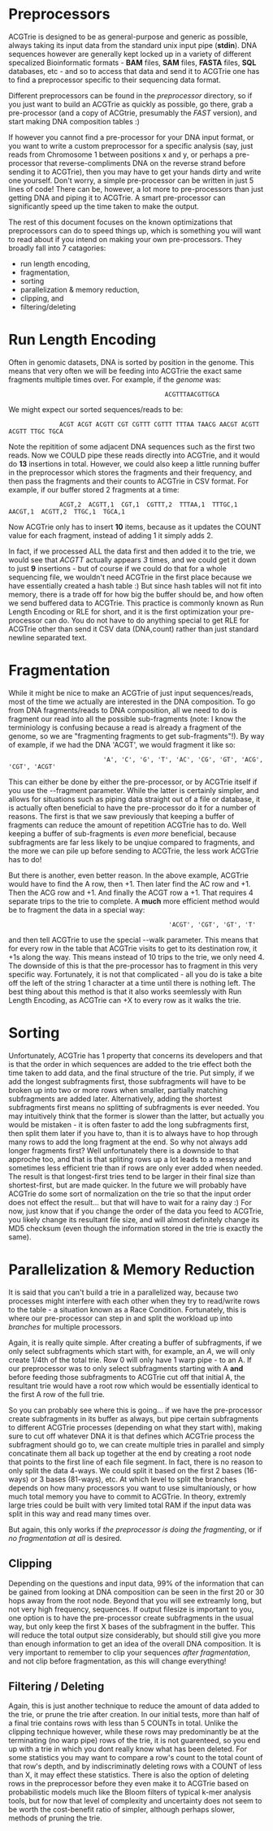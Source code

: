 # Preprocessors

ACGTrie is designed to be as general-purpose and generic as possible, always taking its input data from the standard unix input 
pipe (**stdin**). DNA sequences however are generally kept locked up in a variety of different specalized  Bioinformatic formats - 
**BAM** files, **SAM** files, **FASTA** files, **SQL** databases, etc - and so to access that data and send it to ACGTrie one has to find a 
preprocessor specific to their sequencing data format. 

Different preprocessors can be found in the *preprocessor* directory, so if you just want to build an ACGTrie as quickly as 
possible, go there, grab a pre-processor (and a copy of ACGtrie, presumably the *FAST* version), and start making DNA 
composition tables :)

If however you cannot find a pre-processor for your DNA input format, or you want to write a custom preprocessor for a specific 
analysis (say, just reads from Chromosome 1 between positions x and y, or perhaps a pre-processor that reverse-compliments DNA 
on the reverse strand before sending it to ACGTrie), then you may have to get your hands dirty and write one yourself. 
Don't worry, a simple pre-processor can be written in just 5 lines of code!
There can be, however, a lot more to pre-processors than just getting DNA and piping it to ACGTrie. 
A smart pre-processor can significantly speed up the time taken to make the output. 

The rest of this document focuses on the known optimizations that preprocessors can do to speed things up, which is something 
you will want to read about if you intend on making your own pre-processors. They broadly fall into 7 catagories:
 
- run length encoding,
- fragmentation,
- sorting
- parallelization & memory reduction,
- clipping, and
- filtering/deleting

# Run Length Encoding

Often in genomic datasets, DNA is sorted by position in the genome. This means that very often we will be feeding into ACGTrie the
exact same fragments multiple times over. For example, if the *genome* was:

                                               ACGTTTAACGTTGCA

We might expect our sorted sequences/reads to be:

                  ACGT ACGT ACGTT CGT CGTTT CGTTT TTTAA TAACG AACGT ACGTT ACGTT TTGC TGCA

Note the repitition of some adjacent DNA sequences such as the first two reads. Now we COULD pipe these reads directly into ACGTrie,
and it would do **13** insertions in total. However, we could also keep a little running buffer in the preprocessor which stores
the fragments and their frequency, and then pass the fragments and their counts to ACGTrie in CSV format. For example, if our
buffer stored 2 fragments at a time:

                  ACGT,2  ACGTT,1  CGT,1  CGTTT,2  TTTAA,1  TTTGC,1  AACGT,1  ACGTT,2  TTGC,1  TGCA,1

Now ACGTrie only has to insert **10** items, because as it updates the COUNT value for each fragment, instead of adding 1 it simply adds 2.

In fact, if we processed ALL the data first and then added it to the trie, we would see that *ACGTT* actually appears *3* times, and
we could get it down to just **9** insertions - but of course if we could do that for a whole sequencing file, we wouldn't need ACGTrie
in the first place because we have essentially created a hash table :) But since hash tables will not fit into memory, there is a 
trade off for how big the buffer should be, and how often we send buffered data to ACGTrie. 
This practice is commonly known as Run Length Encoding or RLE for short, and it is the first optimization your pre-processor can do.
You do not have to do anything special to get RLE for ACGTrie other than send it CSV data (DNA,count) rather than just standard newline separated text.

# Fragmentation

While it might be nice to make an ACGTrie of just input sequences/reads, most of the time we actually are interested in the DNA composition. To go from DNA fragments/reads to DNA composition, all we need to do is fragment our read into all the possible sub-fragments (note: I know the terminiology is confusing because a read is already a fragment of the genome, so we are "fragmenting fragments to get sub-fragments"!). By way of example, if we had the DNA 'ACGT', we would fragment it like so:

                              'A', 'C', 'G', 'T', 'AC', 'CG', 'GT', 'ACG', 'CGT', 'ACGT'

This can either be done by either the pre-processor, or by ACGTrie itself if you use the --fragment parameter. While the latter is certainly simpler, and allows for situations such as piping data straight out of a file or database, it is actually often beneficial to have the pre-processor do it for a number of reasons. The first is that we saw previously that keeping a buffer of fragments can reduce the amount of repetition ACGTrie has to do. Well keeping a buffer of sub-fragments is *even more* beneficial, because subfragments are far less likely to be unqiue compared to fragments, and the more we can pile up before sending to ACGTrie, the less work ACGTrie has to do!

But there is another, even better reason. In the above example, ACGTrie would have to find the A row, then +1. Then later find the AC row and +1. Then the ACG row and +1. And finally the ACGT row a +1. That requires 4 separate trips to the trie to complete. A **much** more efficient method would be to fragment the data in a special way:

                                                'ACGT', 'CGT', 'GT', 'T'

and then tell ACGTrie to use the special --walk parameter. This means that for every row in the table that ACGTrie visits to get to its destination row, it +1s along the way. This means instead of 10 trips to the trie, we only need 4. The downside of this is that the pre-processor has to fragment in this very specific way. Fortunately, it is not that complicated - all you do is take a bite off the left of the string 1 character at a time until there is nothing left.
The best thing about this method is that it also works seemlessly with Run Length Encoding, as ACGTrie can +X to every row as it walks the trie.

# Sorting

Unfortunately, ACGTrie has 1 property that concerns its developers and that is that the order in which sequences are added to the trie effect both the time taken to add data, and the final structure of the trie. Put simply, if we add the longest subfragments first, those subfragments will have to be broken up into two or more rows when smaller, partially matching subfragments are added later. Alternatively, adding the shortest subfragments first means no splitting of subfragments is ever needed. You may intuitively think that the former is slower than the latter, but actually you would be mistaken - it is often faster to add the long subfragments first, then split them later if you have to, than it is to always have to hop through many rows to add the long fragment at the end.
So why not always add longer fragments first? Well unfortunately there is a downside to that approche too, and that is that spliting rows up a lot leads to a messy and sometimes less efficient trie than if rows are only ever added when needed. The result is that longest-first tries tend to be larger in their final size than shortest-first, but are made quicker.
In the future we will probably have ACGTrie do some sort of normalization on the trie so that the input order does not effect the result... but that will have to wait for a rainy day :) For now, just know that if you change the order of the data you feed to ACGTrie, you likely change its resultant file size, and will almost definitely change its MD5 checksum (even though the information stored in the trie is exactly the same).

# Parallelization & Memory Reduction

It is said that you can't build a trie in a parallelized way, because two processes might interfere with each other when they try to read/write rows to the table - a situation known as a Race Condition. Fortunately, this is where our pre-processor can step in and split the workload up into *branches* for multiple processors.

Again, it is really quite simple. After creating a buffer of subfragments, if we only select subfragments which start with, for example, an *A*, we will only create 1/4th of the total trie. Row 0 will only have 1 warp pipe - to an A. If our preprocessor was to only select subfragments starting with A **and** before feeding those subfragments to ACGTrie cut off that initial A, the resultant trie would have a root row which would be essentially identical to the first A row of the full trie.

So you can probably see where this is going... if we have the pre-processor create subfragments in its buffer as always, but pipe certain subfragments to different ACGTrie processes (depending on what they start with), making sure to cut off whatever DNA it is that defines which ACGTrie process the subfragment should go to, we can create multiple tries in parallel and simply concatinate them all back up together at the end by creating a root node that points to the first line of each file segment.
In fact, there is no reason to only split the data 4-ways. We could split it based on the first 2 bases (16-ways) or 3 bases (81-ways), etc. At which level to split the branches depends on how many processors you want to use simultaniously, or how much total memory you have to commit to ACGTrie. In theory, extremly large tries could be built with very limited total RAM if the input data was split in this way and read many times over.

But again, this only works if *the preprocessor is doing the fragmenting*, or if *no fragmentation at all* is desired.

## Clipping

Depending on the questions and input data, 99% of the information that can be gained from looking at DNA composition can be seen in the first 20 or 30 hops away from the root node. Beyond that you will see extreamly long, but not very high frequency, sequences. If output filesize is important to you, one option is to have the pre-processor create subfragments in the usual way, but only keep the first X bases of the subfragment in the buffer. This will reduce the total output size considerably, but
should still give you more than enough information to get an idea of the overall DNA composition. It is very important to remember to clip your sequences *after fragmentation*, and not clip before fragmentation, as this will change everything!

##  Filtering / Deleting

Again, this is just another technique to reduce the amount of data added to the trie, or prune the trie after creation.
In our initial tests, more than half of a final trie contains rows with less than 5 COUNTs in total. Unlike the clipping technique however, while these rows may predominantly be at the terminating (no warp pipe) rows of the trie, it is not guarenteed, so you end up with a trie in which you dont really know what has been deleted. For some statistics you may want to compare a row's count to the total count of that row's depth, and by indiscriminatly deleting rows with a COUNT of less than X, it may effect these statistics. There is also the option of deleting rows in the preprocessor before they even make it to ACGTrie based on probabilistic models much like the Bloom filters of typical k-mer analysis tools, but for now that level of complexity and uncertainty does not seem to be worth the cost-benefit ratio of simpler, although perhaps slower, methods of pruning the trie.
